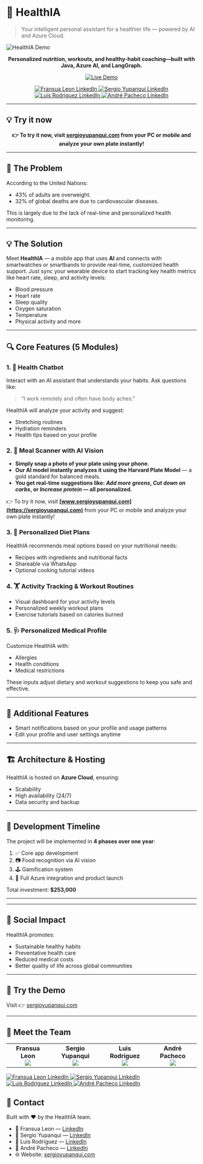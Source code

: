 # 🤖 HealthIA

> Your intelligent personal assistant for a healthier life — powered by AI and Azure Cloud.

<img src="https://github.com/user-attachments/assets/6a6dfcd8-726a-41e1-bc6d-92ec5ad27f16" alt="HealthIA Demo"/>


<p align="center">
  <b>Personalized nutrition, workouts, and healthy-habit coaching—built with Java, Azure AI, and LangGraph.</b>
</p>

<p align="center">
  <a href="https://sergioyupanqui.com" target="_blank">
    <img src="https://img.shields.io/badge/Live-Demo-blue?style=for-the-badge" alt="Live Demo"/>
  </a>
</p>

<p align="center">
  <a href="https://www.linkedin.com/in/fransua-leon/" target="_blank">
    <img src="https://img.shields.io/badge/@Fransua_Leon-0077B5?style=for-the-badge&logo=linkedin&logoColor=white" alt="Fransua Leon LinkedIn"/>
  </a>
  <a href="https://www.linkedin.com/in/sergioyupanquigomez/" target="_blank">
    <img src="https://img.shields.io/badge/@Sergio_Yupanqui-0077B5?style=for-the-badge&logo=linkedin&logoColor=white" alt="Sergio Yupanqui LinkedIn"/>
  </a>
  <a href="https://www.linkedin.com/in/luisangelorp/" target="_blank">
    <img src="https://img.shields.io/badge/@Luis_Rodriguez-0077B5?style=for-the-badge&logo=linkedin&logoColor=white" alt="Luis Rodriguez LinkedIn"/>
  </a>
  <a href="https://www.linkedin.com/in/andrepachecot/" target="_blank">
    <img src="https://img.shields.io/badge/@André_Pacheco-0077B5?style=for-the-badge&logo=linkedin&logoColor=white" alt="André Pacheco LinkedIn"/>
  </a>
</p>


---

## 💡 Try it now

<p align="center"><strong>👉 To try it now, visit <a href="https://sergioyupanqui.com" target="_blank">sergioyupanqui.com</a> from your PC or mobile and analyze your own plate instantly!</strong></p>



---
## 🚨 The Problem

According to the United Nations:
- 43% of adults are overweight.
- 32% of global deaths are due to cardiovascular diseases.

This is largely due to the lack of real-time and personalized health monitoring.

---

## 💡 The Solution

Meet **HealthIA** — a mobile app that uses **AI** and connects with smartwatches or smartbands to provide real-time, customized health support. Just sync your wearable device to start tracking key health metrics like heart rate, sleep, and activity levels:

- Blood pressure
- Heart rate
- Sleep quality
- Oxygen saturation
- Temperature
- Physical activity and more

---

## 🔍 Core Features (5 Modules)

### 1. 🧠 Health Chatbot
Interact with an AI assistant that understands your habits. Ask questions like:
> “I work remotely and often have body aches.”

HealthIA will analyze your activity and suggest:
- Stretching routines
- Hydration reminders
- Health tips based on your profile

### 2. 📸 Meal Scanner with AI Vision
- **Simply snap a photo of your plate using your phone.**
- **Our AI model instantly analyzes it using the Harvard Plate Model** — a gold standard for balanced meals.
- **You get real-time suggestions like: _Add more greens_, _Cut down on carbs_, or _Increase protein_ — all personalized.**

👉 To try it now, visit **[www.sergioyupanqui.com](https://sergioyupanqui.com)** from your PC or mobile and analyze your own plate instantly!

### 3. 🥗 Personalized Diet Plans
HealthIA recommends meal options based on your nutritional needs:
- Recipes with ingredients and nutritional facts
- Shareable via WhatsApp
- Optional cooking tutorial videos

### 4. 🏋️ Activity Tracking & Workout Routines
- Visual dashboard for your activity levels
- Personalized weekly workout plans
- Exercise tutorials based on calories burned

### 5. 🩺 Personalized Medical Profile
Customize HealthIA with:
- Allergies
- Health conditions
- Medical restrictions

These inputs adjust dietary and workout suggestions to keep you safe and effective.

---

## 🔔 Additional Features

- Smart notifications based on your profile and usage patterns
- Edit your profile and user settings anytime

---

## 🏗️ Architecture & Hosting

HealthIA is hosted on **Azure Cloud**, ensuring:
- Scalability
- High availability (24/7)
- Data security and backup

---

## 📆 Development Timeline

The project will be implemented in **4 phases over one year**:

1. ✅ Core app development
2. 📷 Food recognition via AI vision
3. 🕹️ Gamification system
4. 🚀 Full Azure integration and product launch

Total investment: **$253,000**

---

---

## 🌱 Social Impact

HealthIA promotes:
- Sustainable healthy habits
- Preventative health care
- Reduced medical costs
- Better quality of life across global communities

---

## 📲 Try the Demo

Visit 👉 [sergioyupanqui.com](https://sergioyupanqui.com)

---



## 👥 Meet the Team

<table align="center">
  <tr>
    <td align="center">
      <strong>Fransua Leon</strong><br/>
      <a href="https://www.linkedin.com/in/fransua-leon/" target="_blank">
        <img src="https://img.shields.io/badge/-LinkedIn-0077B5?style=flat-square&logo=linkedin&logoColor=white"/>
      </a>
    </td>
    <td align="center">
      <strong>Sergio Yupanqui</strong><br/>
      <a href="https://www.linkedin.com/in/sergioyupanquigomez/" target="_blank">
        <img src="https://img.shields.io/badge/-LinkedIn-0077B5?style=flat-square&logo=linkedin&logoColor=white"/>
      </a>
    </td>
    <td align="center">
      <strong>Luis Rodriguez</strong><br/>
      <a href="https://www.linkedin.com/in/luisangelorp/" target="_blank">
        <img src="https://img.shields.io/badge/-LinkedIn-0077B5?style=flat-square&logo=linkedin&logoColor=white"/>
      </a>
    </td>
    <td align="center">
      <strong>André Pacheco</strong><br/>
      <a href="https://www.linkedin.com/in/andrepachecot/" target="_blank">
        <img src="https://img.shields.io/badge/-LinkedIn-0077B5?style=flat-square&logo=linkedin&logoColor=white"/>
      </a>
    </td>
  </tr>
</table>


<p align="left">
  <a href="https://www.linkedin.com/in/fransua-leon/" target="_blank">
    <img src="https://img.shields.io/badge/@Fransua_Leon-0077B5?style=for-the-badge&logo=linkedin&logoColor=white" alt="Fransua Leon LinkedIn"/>
  </a>
  <a href="https://www.linkedin.com/in/sergioyupanquigomez/" target="_blank">
    <img src="https://img.shields.io/badge/@Sergio_Yupanqui-0077B5?style=for-the-badge&logo=linkedin&logoColor=white" alt="Sergio Yupanqui LinkedIn"/>
  </a>
  <a href="https://www.linkedin.com/in/luisangelorp/" target="_blank">
    <img src="https://img.shields.io/badge/@Luis_Rodriguez-0077B5?style=for-the-badge&logo=linkedin&logoColor=white" alt="Luis Rodriguez LinkedIn"/>
  </a>
  <a href="https://www.linkedin.com/in/andrepachecot/" target="_blank">
    <img src="https://img.shields.io/badge/@André_Pacheco-0077B5?style=for-the-badge&logo=linkedin&logoColor=white" alt="André Pacheco LinkedIn"/>
  </a>
</p>



## 📇 Contact

Built with ❤️ by the HealthIA team.

- 👤 Fransua Leon — [LinkedIn](https://www.linkedin.com/in/fransua-leon/)
- 👤 Sergio Yupanqui — [LinkedIn](https://www.linkedin.com/in/sergioyupanquigomez/)
- 👤 Luis Rodriguez — [LinkedIn](https://www.linkedin.com/in/luisangelorp/)
- 👤 André Pacheco — [LinkedIn](https://www.linkedin.com/in/andrepachecot/)
- 🌐 Website: [sergioyupanqui.com](https://sergioyupanqui.com)

